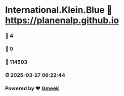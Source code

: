 # International.Klein.Blue :link: https://planenalp.github.io 
### :page_facing_up: [4](https://planenalp.github.io/tag.html) 
### :speech_balloon: 0 
### :hibiscus: 114503 
### :alarm_clock: 2025-03-27 06:22:44 
### Powered by :heart: [Gmeek](https://github.com/Meekdai/Gmeek)
